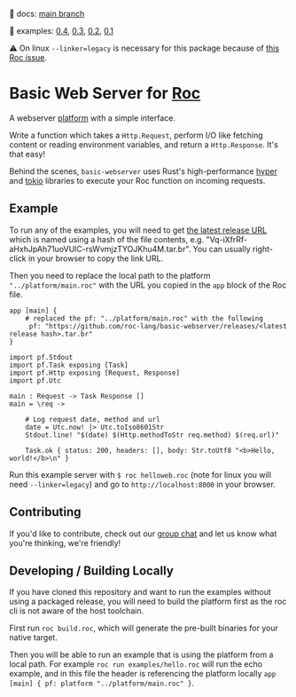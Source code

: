:book: docs: [main branch](https://roc-lang.github.io/basic-webserver/)

:eyes: examples: [0.4](https://github.com/roc-lang/basic-webserver/tree/0.4.0/examples), [0.3](https://github.com/roc-lang/basic-webserver/tree/0.3.0/examples), [0.2](https://github.com/roc-lang/basic-webserver/tree/0.2.0/examples), [0.1](https://github.com/roc-lang/basic-webserver/tree/0.1/examples)

:warning: On linux `--linker=legacy` is necessary for this package because of [this Roc issue](https://github.com/roc-lang/roc/issues/3609).

# Basic Web Server for [Roc](https://www.roc-lang.org/)

A webserver [platform](https://github.com/roc-lang/roc/wiki/Roc-concepts-explained#platform) with a simple interface.

Write a function which takes a `Http.Request`, perform I/O like fetching content or reading environment variables, and return a `Http.Response`. It's that easy!

Behind the scenes, `basic-webserver` uses Rust's high-performance [hyper](https://hyper.rs) and [tokio](https://tokio.rs) libraries to execute your Roc function on incoming requests.

## Example

To run any of the examples, you will need to get [the latest release URL](https://github.com/roc-lang/basic-webserver/releases) which is named using a hash of the file contents, e.g. "Vq-iXfrRf-aHxhJpAh71uoVUlC-rsWvmjzTYOJKhu4M.tar.br". You can usually right-click in your browser to copy the link URL.

Then you need to replace the local path to the platform `"../platform/main.roc"` with the URL you copied in the `app` block of the Roc file.

```roc
app [main] {
    # replaced the pf: "../platform/main.roc" with the following
     pf: "https://github.com/roc-lang/basic-webserver/releases/<latest release hash>.tar.br"
}

import pf.Stdout
import pf.Task exposing [Task]
import pf.Http exposing [Request, Response]
import pf.Utc

main : Request -> Task Response []
main = \req ->

    # Log request date, method and url
    date = Utc.now! |> Utc.toIso8601Str
    Stdout.line! "$(date) $(Http.methodToStr req.method) $(req.url)"

    Task.ok { status: 200, headers: [], body: Str.toUtf8 "<b>Hello, world!</b>\n" }

```

Run this example server with `$ roc helloweb.roc` (note for linux you will need `--linker=legacy`) and go to `http://localhost:8000` in your browser.

## Contributing

If you'd like to contribute, check out our [group chat](https://roc.zulipchat.com) and let us know what you're thinking, we're friendly!

## Developing / Building Locally

If you have cloned this repository and want to run the examples without using a packaged release, you will need to build the platform first as the roc cli is not aware of the host toolchain.

First run `roc build.roc`, which will generate the pre-built binaries for your native target.

Then you will be able to run an example that is using the platform from a local path. For example `roc run examples/hello.roc` will run the echo example, and in this file the header is referencing the platform locally `app [main] { pf: platform "../platform/main.roc" }`.
